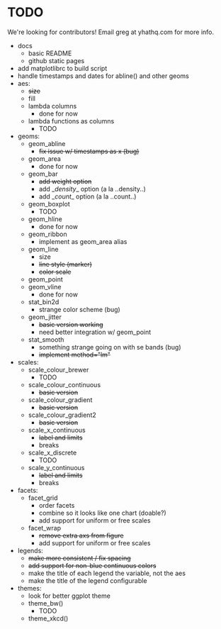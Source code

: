 # TODO
We're looking for contributors! Email greg at yhathq.com for more info.
- docs
     - basic README
     - github static pages
- add matplotlibrc to build script
- handle timestamps and dates for abline() and other geoms
- aes:
    - ~~size~~
    - fill
    - lambda columns
        - done for now
    - lambda functions as columns
        - TODO
- geoms:
    - geom_abline
        - ~~fix issue w/ timestamps as x (bug)~~
    - geom_area
        - done for now
    - geom_bar
        - ~~add weight option~~
        - add \__density__ option (a la ..density..)
        - add \__count__ option (a la ..count..)
    - geom_boxplot
        - TODO
    - geom_hline
        - done for now
    - geom_ribbon
        - implement as geom_area alias
    - geom_line
        - size
        - ~~line style (marker)~~
        - ~~color scale~~
    - geom_point
    - geom_vline
        - done for now
    - stat_bin2d
        - strange color scheme (bug)
    - geom_jitter
        - ~~basic version working~~
        - need better integration w/ geom_point
    - stat_smooth
        - something strange going on with se bands (bug)
        - ~~implement method="lm"~~
- scales:
    - scale_colour_brewer
        - TODO
    - scale_colour_continuous
        - ~~basic version~~
    - scale_colour_gradient
        - ~~basic version~~
    - scale_colour_gradient2
        - ~~basic version~~
    - scale_x_continuous
        - ~~label and limits~~
        - breaks
    - scale_x_discrete
        - TODO
    - scale_y_continuous
        - ~~label and limits~~
        - breaks
- facets:
    - facet_grid
        - order facets
        - combine so it looks like one chart (doable?)
        - add support for uniform or free scales
    - facet_wrap
        - ~~remove extra axs from figure~~
        - add support for uniform or free scales
- legends:
    - ~~make more consistent / fix spacing~~
    - ~~add support for non-blue continuous colors~~
    - make the title of each legend the variable, not the aes
    - make the title of the legend configurable
- themes:
    - look for better ggplot theme
    - theme_bw()
        - TODO
    - theme_xkcd()

